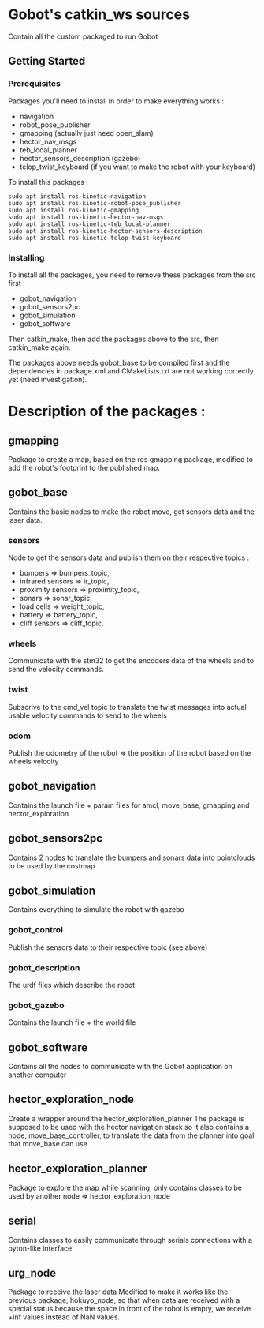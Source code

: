 # Gobot's catkin_ws sources

Contain all the custom packaged to run Gobot

## Getting Started

### Prerequisites

Packages you'll need to install in order to make everything works :
* navigation
* robot_pose_publisher
* gmapping (actually just need open_slam)
* hector_nav_msgs
* teb_local_planner
* hector_sensors_description (gazebo)
* telop_twist_keyboard (if you want to make the robot with your keyboard)

To install this packages : 

```
sudo apt install ros-kinetic-navigation
sudo apt install ros-kinetic-robot-pose_publisher
sudo apt install ros-kinetic-gmapping
sudo apt install ros-kinetic-hector-nav-msgs
sudo apt install ros-kinetic-teb_local-planner
sudo apt install ros-kinetic-hector-sensors-description
sudo apt install ros-kinetic-telop-twist-keyboard
```

### Installing

To install all the packages, you need to remove these packages from the src first :
* gobot_navigation
* gobot_sensors2pc
* gobot_simulation
* gobot_software

Then catkin_make, then add the packages above to the src, then catkin_make again.

The packages above needs gobot_base to be compiled first and the dependencies in package.xml and CMakeLists.txt are not working correctly yet (need investigation).

# Description of the packages :

## gmapping

Package to create a map, based on the ros gmapping package, modified to add the robot's footprint to the published map.

## gobot_base

Contains the basic nodes to make the robot move, get sensors data and the laser data.

### sensors

Node to get the sensors data and publish them on their respective topics :
* bumpers => bumpers_topic,
* infrared sensors => ir_topic,
* proximity sensors => proximity_topic,
* sonars => sonar_topic,
* load cells => weight_topic,
* battery  => battery_topic,
* cliff sensors => cliff_topic.

### wheels

Communicate with the stm32 to get the encoders data of the wheels and to send the velocity commands.

### twist

Subscrive to the cmd_vel topic to translate the twist messages into actual usable velocity commands to send to the wheels

### odom

Publish the odometry of the robot => the position of the robot based on the wheels velocity

## gobot_navigation

Contains the launch file + param files for amcl, move_base, gmapping and hector_exploration

## gobot_sensors2pc

Contains 2 nodes to translate the bumpers and sonars data into pointclouds to be used by the costmap

## gobot_simulation

Contains everything to simulate the robot with gazebo

### gobot_control

Publish the sensors data to their respective topic (see above)

### gobot_description

The urdf files which describe the robot

### gobot_gazebo

Contains the launch file + the world file

## gobot_software

Contains all the nodes to communicate with the Gobot application on another computer

## hector_exploration_node

Create a wrapper around the hector_exploration_planner
The package is supposed to be used with the hector navigation stack so it also contains a node, move_base_controller, to translate the data from the planner into goal that move_base can use

## hector_exploration_planner

Package to explore the map while scanning, only contains classes to be used by another node => hector_exploration_node

## serial

Contains classes to easily communicate through serials connections with a pyton-like interface

## urg_node

Package to receive the laser data
Modified to make it works like the previous package, hokuyo_node, so that when data are received with a special status because the space in front of the robot is empty, we receive +inf values instead of NaN values.
